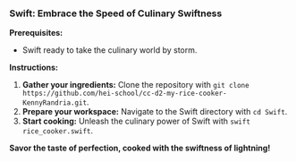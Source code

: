 ### Swift: Embrace the Speed of Culinary Swiftness

**Prerequisites:**

* Swift ready to take the culinary world by storm.

**Instructions:**

1. **Gather your ingredients:** Clone the repository with `git clone https://github.com/hei-school/cc-d2-my-rice-cooker-KennyRandria.git`.
2. **Prepare your workspace:** Navigate to the Swift directory with `cd Swift`.
3. **Start cooking:** Unleash the culinary power of Swift with `swift rice_cooker.swift`.

**Savor the taste of perfection, cooked with the swiftness of lightning!**

